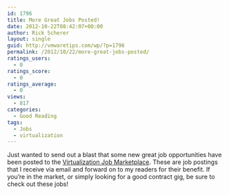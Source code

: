 ```yaml
---
id: 1796
title: More Great Jobs Posted!
date: 2012-10-22T08:42:07+00:00
author: Rick Scherer
layout: single
guid: http://vmwaretips.com/wp/?p=1796
permalink: /2012/10/22/more-great-jobs-posted/
ratings_users:
  - 0
ratings_score:
  - 0
ratings_average:
  - 0
views:
  - 817
categories:
  - Good Reading
tags:
  - Jobs
  - virtualization
---
```

Just wanted to send out a blast that some new great job opportunities have been posted to the [Virtualization Job Marketplace](http://vmwaretips.com/wp/category/jobs/). These are job postings that I receive via email and forward on to my readers for their benefit. If you&#8217;re in the market, or simply looking for a good contract gig, be sure to check out these jobs!